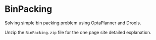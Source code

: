 # BinPacking
Solving simple bin packing problem using OptaPlanner and Drools.

Unzip the `BinPacking.zip` file for the one page site detailed explanation.
